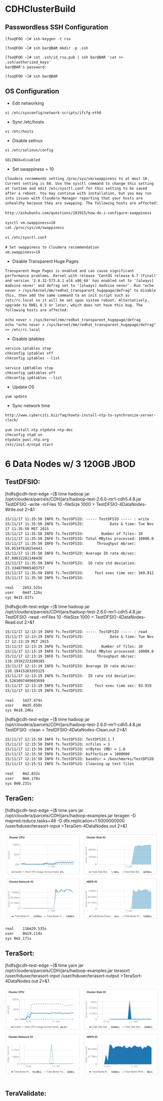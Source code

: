 # CDHClusterBuild

## Passwordless SSH Configuration

```
[foo@FOO ~]# ssh-keygen -t rsa
```
```
[foo@FOO ~]# ssh bar@BAR mkdir -p .ssh
```
```
[foo@FOO ~]# cat .ssh/id_rsa.pub | ssh bar@BAR 'cat >> .ssh/authorized_keys'
bar@BAR's password:
```
```
[foo@FOO ~]# ssh bar@BAR
```

## OS Configuration

- Edit networking
```
vi /etc/sysconfig/network-scripts/ifcfg-eth0
```
- Sync /etc/hosts
```
vi /etc/hosts
```
- Disable selinux
```
vi /etc/selinux/config

SELINUX=disabled
```
- Set swappiness = 10
```
Cloudera recommends setting /proc/sys/vm/swappiness to at most 10. Current setting is 60. Use the sysctl command to change this setting at runtime and edit /etc/sysctl.conf for this setting to be saved after a reboot. You may continue with installation, but you may run into issues with Cloudera Manager reporting that your hosts are unhealthy because they are swapping. The following hosts are affected: 

http://askubuntu.com/questions/103915/how-do-i-configure-swappiness

sysctl vm.swappiness=10
cat /proc/sys/vm/swappiness

vi /etc/sysctl.conf

# Set swappiness to Cloudera recommendation
vm.swappiness=10
```
- Disable Transparent Huge Pages
```
Transparent Huge Pages is enabled and can cause significant performance problems. Kernel with release 'CentOS release 6.7 (Final)' and version '2.6.32-573.8.1.el6.x86_64' has enabled set to '[always] madvise never' and defrag set to '[always] madvise never'. Run "echo never > /sys/kernel/mm/redhat_transparent_hugepage/defrag" to disable this, then add the same command to an init script such as /etc/rc.local so it will be set upon system reboot. Alternatively, upgrade to RHEL 6.5 or later, which does not have this bug. The following hosts are affected: 

echo never > /sys/kernel/mm/redhat_transparent_hugepage/defrag
echo "echo never > /sys/kernel/mm/redhat_transparent_hugepage/defrag" >> /etc/rc.local
```
- Disable iptables
```
service iptables stop
chkconfig iptables off
chkconfig iptables --list

service ip6tables stop
chkconfig ip6tables off
chkconfig ip6tables --list
```
- Update OS
```
yum update
```
- Sync network time
```
http://www.cyberciti.biz/faq/howto-install-ntp-to-synchronize-server-clock/

yum install ntp ntpdate ntp-doc
chkconfig ntpd on
ntpdate pool.ntp.org
/etc/init.d/ntpd start
```
# 6 Data Nodes w/ 3 120GB JBOD

## TestDFSIO:

[hdfs@cdh-test-edge ~]$ time hadoop jar /opt/cloudera/parcels/CDH/jars/hadoop-test-2.6.0-mr1-cdh5.4.8.jar TestDFSIO -write -nrFiles 10 -fileSize 1000 > TestDFSIO-4DataNodes-Write.out 2>&1

```
15/11/17 11:35:50 INFO fs.TestDFSIO: ----- TestDFSIO ----- : write
15/11/17 11:35:50 INFO fs.TestDFSIO:            Date & time: Tue Nov 17 11:35:50 MST 2015
15/11/17 11:35:50 INFO fs.TestDFSIO:        Number of files: 10
15/11/17 11:35:50 INFO fs.TestDFSIO: Total MBytes processed: 10000.0
15/11/17 11:35:50 INFO fs.TestDFSIO:      Throughput mb/sec: 59.95347610254443
15/11/17 11:35:50 INFO fs.TestDFSIO: Average IO rate mb/sec: 67.88632202148438
15/11/17 11:35:50 INFO fs.TestDFSIO:  IO rate std deviation: 23.334879865403757
15/11/17 11:35:50 INFO fs.TestDFSIO:     Test exec time sec: 169.912
15/11/17 11:35:50 INFO fs.TestDFSIO: 

real	2m53.325s
user	0m47.126s
sys	0m15.837s
```

[hdfs@cdh-test-edge ~]$ time hadoop jar /opt/cloudera/parcels/CDH/jars/hadoop-test-2.6.0-mr1-cdh5.4.8.jar TestDFSIO -read -nrFiles 10 -fileSize 1000 > TestDFSIO-4DataNodes-Read.out 2>&1

```
15/11/17 12:13:19 INFO fs.TestDFSIO: ----- TestDFSIO ----- : read
15/11/17 12:13:19 INFO fs.TestDFSIO:            Date & time: Tue Nov 17 12:13:19 MST 2015
15/11/17 12:13:19 INFO fs.TestDFSIO:        Number of files: 10
15/11/17 12:13:19 INFO fs.TestDFSIO: Total MBytes processed: 10000.0
15/11/17 12:13:19 INFO fs.TestDFSIO:      Throughput mb/sec: 110.19162323280185
15/11/17 12:13:19 INFO fs.TestDFSIO: Average IO rate mb/sec: 110.19415283203125
15/11/17 12:13:19 INFO fs.TestDFSIO:  IO rate std deviation: 0.5263097409693699
15/11/17 12:13:19 INFO fs.TestDFSIO:     Test exec time sec: 93.919
15/11/17 12:13:19 INFO fs.TestDFSIO: 

real	1m37.474s
user	0m35.650s
sys	0m18.246s
```

[hdfs@cdh-test-edge ~]$ time hadoop jar /opt/cloudera/parcels/CDH/jars/hadoop-test-2.6.0-mr1-cdh5.4.8.jar TestDFSIO -clean > TestDFSIO-4DataNodes-Clean.out 2>&1

```
15/11/17 12:15:50 INFO fs.TestDFSIO: TestDFSIO.1.7
15/11/17 12:15:50 INFO fs.TestDFSIO: nrFiles = 1
15/11/17 12:15:50 INFO fs.TestDFSIO: nrBytes (MB) = 1.0
15/11/17 12:15:50 INFO fs.TestDFSIO: bufferSize = 1000000
15/11/17 12:15:50 INFO fs.TestDFSIO: baseDir = /benchmarks/TestDFSIO
15/11/17 12:15:51 INFO fs.TestDFSIO: Cleaning up test files

real	0m2.832s
user	0m4.178s
sys	0m0.231s
```

## TeraGen:

[hdfs@cdh-test-edge ~]$ time yarn jar /opt/cloudera/parcels/CDH/jars/hadoop-examples.jar teragen -D mapred.reduce.tasks=48 -D dfs.replication=1 5000000000 /user/hduser/terasort-input >TeraGen-4DataNodes.out 2>&1

![](https://github.com/thewertzgroup/CDHClusterBuild/blob/master/images/TeraGen-4DataNodes-RAID5-1GbE.png)

```
real	116m29.535s
user	0m19.114s
sys	0m2.171s
```

## TeraSort:

[hdfs@cdh-test-edge ~]$ time yarn jar /opt/cloudera/parcels/CDH/jars/hadoop-examples.jar terasort /user/hduser/terasort-input /user/hduser/terasort-output >TeraSort-4DataNodes.out 2>&1

![](https://github.com/thewertzgroup/CDHClusterBuild/blob/master/images/TeraSort-4DataNodes-RAID5-1GbE.png)

```
```

## TeraValidate:

